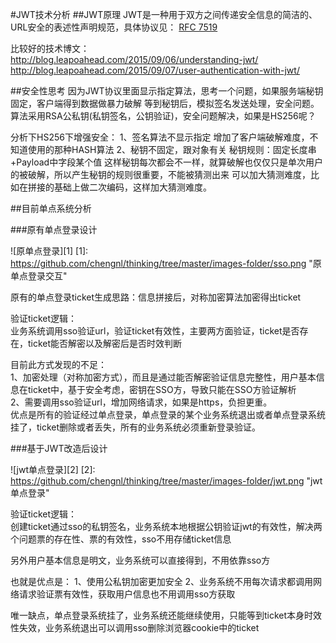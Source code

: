 #JWT技术分析
##JWT原理
JWT是一种用于双方之间传递安全信息的简洁的、URL安全的表述性声明规范，具体协议见：
[RFC 7519](https://tools.ietf.org/html/rfc7519)

比较好的技术博文：   
http://blog.leapoahead.com/2015/09/06/understanding-jwt/    
http://blog.leapoahead.com/2015/09/07/user-authentication-with-jwt/

##安全性思考
因为JWT协议里面显示指定算法，思考一个问题，如果服务端秘钥固定，客户端得到数据做暴力破解
等到秘钥后，模拟签名发送处理，安全问题。算法采用RSA公私钥(私钥签名，公钥验证)，安全问题解决，如果是HS256呢？

分析下HS256下增强安全：
1、签名算法不显示指定
   增加了客户端破解难度，不知道使用的那种HASH算法
2、秘钥不固定，跟对象有关
   秘钥规则：固定长度串+Payload中字段某个值
   这样秘钥每次都会不一样，就算破解也仅仅只是单次用户的被破解，所以产生秘钥的规则很重要，不能被猜测出来
   可以加大猜测难度，比如在拼接的基础上做二次编码，这样加大猜测难度。

##目前单点系统分析

###原有单点登录设计

![原单点登录][1]
[1]: https://github.com/chengnl/thinking/tree/master/images-folder/sso.png "原单点登录交互"

原有的单点登录ticket生成思路：信息拼接后，对称加密算法加密得出ticket

验证ticket逻辑：  
业务系统调用sso验证url，验证ticket有效性，主要两方面验证，ticket是否存在，ticket能否解密以及解密后是否时效判断

目前此方式发现的不足：  
1、加密处理（对称加密方式），而且是通过能否解密验证信息完整性，用户基本信息在ticket中，基于安全考虑，密钥在SSO方，导致只能在SSO方验证解析  
2、需要调用sso验证url，增加网络请求，如果是https，负担更重。  
优点是所有的验证经过单点登录，单点登录的某个业务系统退出或者单点登录系统挂了，ticket删除或者丢失，所有的业务系统必须重新登录验证。   

###基于JWT改造后设计  

![jwt单点登录][2]
[2]: https://github.com/chengnl/thinking/tree/master/images-folder/jwt.png "jwt单点登录"

验证ticket逻辑：  
创建ticket通过sso的私钥签名，业务系统本地根据公钥验证jwt的有效性，解决两个问题票的存在性、票的有效性，sso不用存储ticket信息

另外用户基本信息是明文，业务系统可以直接得到，不用依靠sso方  

也就是优点是：
1、使用公私钥加密更加安全
2、业务系统不用每次请求都调用网络请求验证票有效性，获取用户信息也不用调用sso方获取

唯一缺点，单点登录系统挂了，业务系统还能继续使用，只能等到ticket本身时效性失效，业务系统退出可以调用sso删除浏览器cookie中的ticket


